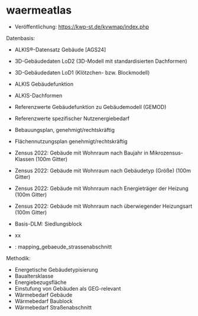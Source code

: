 # waermeatlas
- Veröffentlichung: https://kwp-st.de/kvwmap/index.php

Datenbasis:
- ALKIS®-Datensatz Gebäude [AGS24]
- 3D-Gebäudedaten LoD2 (3D-Modell mit standardisierten Dachformen)
- 3D-Gebäudedaten LoD1 (Klötzchen- bzw. Blockmodell)
- ALKIS Gebäudefunktion
- ALKIS-Dachformen
- Referenzwerte Gebäudefunktion zu Gebäudemodell (GEMOD)
- Referenzwerte spezifischer Nutzenergiebedarf


- Bebauungsplan, genehmigt/rechtskräftig
- Flächennutzungsplan genehmigt/rechtskräftig

- Zensus 2022: Gebäude mit Wohnraum nach Baujahr in Mikrozensus-Klassen (100m Gitter)
- Zensus 2022: Gebäude mit Wohnraum nach Gebäudetyp (Größe) (100m Gitter)
- Zensus 2022: Gebäude mit Wohnraum nach Energieträger der Heizung (100m Gitter)
- Zensus 2022: Gebäude mit Wohnraum nach überwiegender Heizungsart (100m Gitter)

- Basis-DLM: Siedlungsblock
- xx
- : mapping_gebaeude_strassenabschnitt

Methodik:
- Energetische Gebäudetypisierung
- Baualtersklasse
- Energiebezugsfläche
- Einstufung von Gebäuden als GEG-relevant
- Wärmebedarf Gebäude
- Wärmebedarf Baublock
- Wärmebedarf Straßenabschnitt
